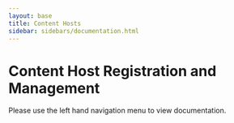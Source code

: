 ```yaml
---
layout: base
title: Content Hosts
sidebar: sidebars/documentation.html
---
```


# Content Host Registration and Management

Please use the left hand navigation menu to view documentation.
